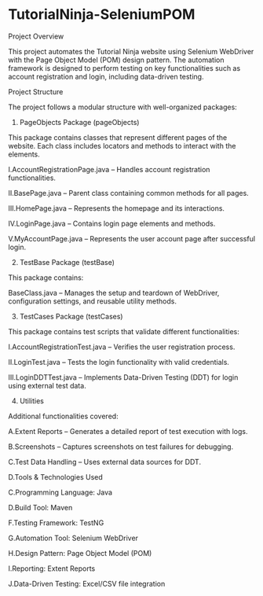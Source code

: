 # TutorialNinja-SeleniumPOM

Project Overview

This project automates the Tutorial Ninja website using Selenium WebDriver with the Page Object Model (POM) design pattern. The automation framework is designed to perform testing on key functionalities such as account registration and login, including data-driven testing.

Project Structure

The project follows a modular structure with well-organized packages:

1. PageObjects Package (pageObjects)

This package contains classes that represent different pages of the website. Each class includes locators and methods to interact with the elements.

I.AccountRegistrationPage.java – Handles account registration functionalities.

II.BasePage.java – Parent class containing common methods for all pages.

III.HomePage.java – Represents the homepage and its interactions.

IV.LoginPage.java – Contains login page elements and methods.

V.MyAccountPage.java – Represents the user account page after successful login.

2. TestBase Package (testBase)

This package contains:

BaseClass.java – Manages the setup and teardown of WebDriver, configuration settings, and reusable utility methods.

3. TestCases Package (testCases)

This package contains test scripts that validate different functionalities:

I.AccountRegistrationTest.java – Verifies the user registration process.

II.LoginTest.java – Tests the login functionality with valid credentials.

III.LoginDDTTest.java – Implements Data-Driven Testing (DDT) for login using external test data.

4. Utilities

Additional functionalities covered:

A.Extent Reports – Generates a detailed report of test execution with logs.

B.Screenshots – Captures screenshots on test failures for debugging.

C.Test Data Handling – Uses external data sources for DDT.

D.Tools & Technologies Used

C.Programming Language: Java

D.Build Tool: Maven

F.Testing Framework: TestNG

G.Automation Tool: Selenium WebDriver

H.Design Pattern: Page Object Model (POM)

I.Reporting: Extent Reports

J.Data-Driven Testing: Excel/CSV file integration

